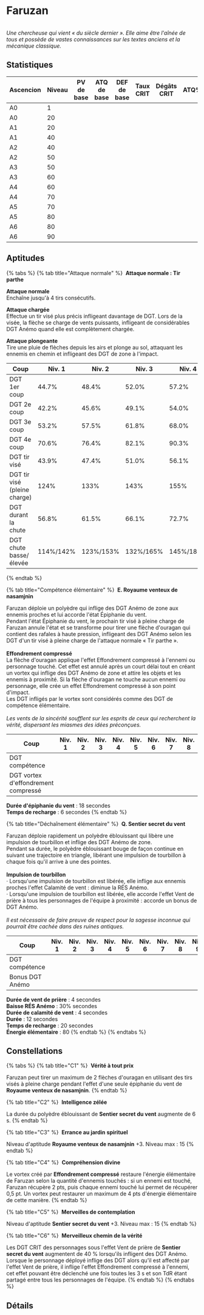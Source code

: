 # Faruzan

<figure><img src="https://api.ambr.top/assets/UI/UI_Gacha_AvatarImg_Faruzan.png" alt=""><figcaption></figcaption></figure>

_Une chercheuse qui vient « du siècle dernier ». Elle aime être l'aînée de tous et possède de vastes connaissances sur les textes anciens et la mécanique classique._

## Statistiques

| Ascencion | Niveau | PV de base | ATQ de base | DEF de base | Taux CRIT | Dégâts CRIT | ATQ% |
| --------- | ------ | ---------- | ----------- | ----------- | --------- | ----------- | ---- |
| A0        | 1      |            |             |             |           |             |      |
| A0        | 20     |            |             |             |           |             |      |
| A1        | 20     |            |             |             |           |             |      |
| A1        | 40     |            |             |             |           |             |      |
| A2        | 40     |            |             |             |           |             |      |
| A2        | 50     |            |             |             |           |             |      |
| A3        | 50     |            |             |             |           |             |      |
| A3        | 60     |            |             |             |           |             |      |
| A4        | 60     |            |             |             |           |             |      |
| A4        | 70     |            |             |             |           |             |      |
| A5        | 70     |            |             |             |           |             |      |
| A5        | 80     |            |             |             |           |             |      |
| A6        | 80     |            |             |             |           |             |      |
| A6        | 90     |            |             |             |           |             |      |

## Aptitudes

{% tabs %}
{% tab title="Attaque normale" %}
<img src="https://api.ambr.top/assets/UI/Skill_A_02.png" alt="" data-size="line"> **Attaque normale : Tir parthe**

**Attaque normale**\
Enchaîne jusqu'à 4 tirs consécutifs.

**Attaque chargée**\
Effectue un tir visé plus précis infligeant davantage de DGT. Lors de la visée, la flèche se charge de vents puissants, infligeant de considérables DGT Anémo quand elle est complètement chargée.

**Attaque plongeante**\
Tire une pluie de flèches depuis les airs et plonge au sol, attaquant les ennemis en chemin et infligeant des DGT de zone à l'impact.

<table><thead><tr><th width="171">Coup</th><th>Niv. 1</th><th>Niv. 2</th><th>Niv. 3</th><th>Niv. 4</th><th>Niv. 5</th><th>Niv. 6</th><th>Niv. 7</th><th>Niv. 8</th><th>Niv. 9</th><th>Niv. 10</th><th>Niv. 11</th></tr></thead><tbody><tr><td>DGT 1er coup</td><td>44.7%</td><td>48.4%</td><td>52.0%</td><td>57.2%</td><td>60.9%</td><td>65.0%</td><td>70.7%</td><td>76.5%</td><td>82.2%</td><td>88.4%</td><td>94.7%</td></tr><tr><td>DGT 2e coup</td><td>42.2%</td><td>45.6%</td><td>49.1%</td><td>54.0%</td><td>57.4%</td><td>61.3%</td><td>66.7%</td><td>72.1%</td><td>77.5%</td><td>83.4%</td><td>89.3%</td></tr><tr><td>DGT 3e coup</td><td>53.2%</td><td>57.5%</td><td>61.8%</td><td>68.0%</td><td>72.3%</td><td>77.3%</td><td>84.1%</td><td>90.9%</td><td>97.7%</td><td>105.1%</td><td>112.5%</td></tr><tr><td>DGT 4e coup</td><td>70.6%</td><td>76.4%</td><td>82.1%</td><td>90.3%</td><td>96.1%</td><td>102.6%</td><td>111.7%</td><td>120.7%</td><td>129.7%</td><td>139.6%</td><td>149.5%</td></tr><tr><td>DGT tir visé</td><td>43.9%</td><td>47.4%</td><td>51.0%</td><td>56.1%</td><td>59.7%</td><td>63.7%</td><td>69.4%</td><td>75.0%</td><td>80.6%</td><td>86.7%</td><td>92.8%</td></tr><tr><td>DGT tir visé (pleine charge)</td><td>124%</td><td>133%</td><td>143%</td><td>155%</td><td>164%</td><td>174%</td><td>186%</td><td>198%</td><td>211%</td><td>223%</td><td>236%</td></tr><tr><td>DGT durant la chute</td><td>56.8%</td><td>61.5%</td><td>66.1%</td><td>72.7%</td><td>77.3%</td><td>82.6%</td><td>89.9%</td><td>97.1%</td><td>104.4%</td><td>112.3%</td><td>120.3%</td></tr><tr><td>DGT chute basse/élevée</td><td>114%/142%</td><td>123%/153%</td><td>132%/165%</td><td>145%/182%</td><td>155%/193%</td><td>165%/206%</td><td>180%/224%</td><td>194%/243%</td><td>209%/261%</td><td>225%/281%</td><td>240%/300%</td></tr></tbody></table>
{% endtab %}

{% tab title="Compétence élémentaire" %}
<img src="https://api.ambr.top/assets/UI/Skill_S_Faruzan_01.png" alt="" data-size="line"> **E. Royaume venteux de nasamjnin**

Faruzan déploie un polyèdre qui inflige des DGT Anémo de zone aux ennemis proches et lui accorde l'état Épiphanie du vent.\
Pendant l'état Épiphanie du vent, le prochain tir visé à pleine charge de Faruzan annule l'état et se transforme pour tirer une flèche d'ouragan qui contient des rafales à haute pression, infligeant des DGT Anémo selon les DGT d'un tir visé à pleine charge de l'attaque normale « Tir parthe ».\
\
**Effondrement compressé**\
La flèche d'ouragan applique l'effet Effondrement compressé à l'ennemi ou personnage touché. Cet effet est annulé après un court délai tout en créant un vortex qui inflige des DGT Anémo de zone et attire les objets et les ennemis à proximité. Si la flèche d'ouragan ne touche aucun ennemi ou personnage, elle crée un effet Effondrement compressé à son point d'impact.\
Les DGT infligés par le vortex sont considérés comme des DGT de compétence élémentaire.\
\
_Les vents de la sincérité soufflent sur les esprits de ceux qui recherchent la vérité, dispersant les miasmes des idées préconçues._

<table><thead><tr><th width="185">Coup</th><th>Niv. 1</th><th>Niv. 2</th><th>Niv. 3</th><th>Niv. 4</th><th>Niv. 5</th><th>Niv. 6</th><th>Niv. 7</th><th>Niv. 8</th><th>Niv. 9</th><th>Niv. 10</th><th>Niv. 11</th><th>Niv. 12</th><th>Niv. 13</th></tr></thead><tbody><tr><td>DGT compétence</td><td></td><td></td><td></td><td></td><td></td><td></td><td></td><td></td><td></td><td></td><td></td><td></td><td></td></tr><tr><td>DGT vortex d'effondrement compressé</td><td></td><td></td><td></td><td></td><td></td><td></td><td></td><td></td><td></td><td></td><td></td><td></td><td></td></tr></tbody></table>

**Durée d'épiphanie du vent** : 18 secondes\
**Temps de recharge** : 6 secondes
{% endtab %}

{% tab title="Déchaînement élémentaire" %}
<img src="https://api.ambr.top/assets/UI/Skill_E_Faruzan_01.png" alt="" data-size="line"> **Q. Sentier secret du vent**

Faruzan déploie rapidement un polyèdre éblouissant qui libère une impulsion de tourbillon et inflige des DGT Anémo de zone.\
Pendant sa durée, le polyèdre éblouissant bouge de façon continue en suivant une trajectoire en triangle, libérant une impulsion de tourbillon à chaque fois qu'il arrive à une des pointes.\
\
**Impulsion de tourbillon**\
· Lorsqu'une impulsion de tourbillon est libérée, elle inflige aux ennemis proches l'effet Calamité de vent : diminue la RÉS Anémo.\
· Lorsqu'une impulsion de tourbillon est libérée, elle accorde l'effet Vent de prière à tous les personnages de l'équipe à proximité : accorde un bonus de DGT Anémo.\
\
_Il est nécessaire de faire preuve de respect pour la sagesse inconnue qui pourrait être cachée dans des ruines antiques._

<table><thead><tr><th width="185">Coup</th><th>Niv. 1</th><th>Niv. 2</th><th>Niv. 3</th><th>Niv. 4</th><th>Niv. 5</th><th>Niv. 6</th><th>Niv. 7</th><th>Niv. 8</th><th>Niv. 9</th><th>Niv. 10</th><th>Niv. 11</th><th>Niv. 12</th><th>Niv. 13</th></tr></thead><tbody><tr><td>DGT compétence</td><td></td><td></td><td></td><td></td><td></td><td></td><td></td><td></td><td></td><td></td><td></td><td></td><td></td></tr><tr><td>Bonus DGT Anémo</td><td></td><td></td><td></td><td></td><td></td><td></td><td></td><td></td><td></td><td></td><td></td><td></td><td></td></tr></tbody></table>

**Durée de vent de prière** : 4 secondes\
**Baisse RÉS Anémo** : 30% secondes\
**Durée de calamité de vent** : 4 secondes\
**Durée** : 12 secondes\
**Temps de recharge** : 20 secondes\
**Énergie élémentaire** : 80&#x20;
{% endtab %}
{% endtabs %}

## Constellations

{% tabs %}
{% tab title="C1" %}
<img src="https://api.ambr.top/assets/UI/UI_Talent_S_Faruzan_01.png" alt="" data-size="line"> **Vérité à tout prix**

Faruzan peut tirer un maximum de 2 flèches d'ouragan en utilisant des tirs visés à pleine charge pendant l'effet d'une seule épiphanie du vent de **Royaume venteux de nasamjnin**.
{% endtab %}

{% tab title="C2" %}
<img src="https://api.ambr.top/assets/UI/UI_Talent_S_Faruzan_02.png" alt="" data-size="line"> **Intelligence zélée**

La durée du polyèdre éblouissant de **Sentier secret du vent** augmente de 6 s.
{% endtab %}

{% tab title="C3" %}
<img src="https://api.ambr.top/assets/UI/UI_Talent_U_Faruzan_01.png" alt="" data-size="line"> **Errance au jardin spirituel**

Niveau d'aptitude **Royaume venteux de nasamjnin** +3. Niveau max : 15
{% endtab %}

{% tab title="C4" %}
<img src="https://api.ambr.top/assets/UI/UI_Talent_S_Faruzan_03.png" alt="" data-size="line"> **Compréhension divine**

Le vortex créé par **Effondrement compressé** restaure l'énergie élémentaire de Faruzan selon la quantité d'ennemis touchés : si un ennemi est touché, Faruzan récupère 2 pts, puis chaque ennemi touché lui permet de récupérer 0,5 pt. Un vortex peut restaurer un maximum de 4 pts d'énergie élémentaire de cette manière.
{% endtab %}

{% tab title="C5" %}
<img src="https://api.ambr.top/assets/UI/UI_Talent_U_Faruzan_02.png" alt="" data-size="line"> **Merveilles de contemplation**

Niveau d'aptitude **Sentier secret du vent** +3. Niveau max : 15
{% endtab %}

{% tab title="C6" %}
<img src="https://api.ambr.top/assets/UI/UI_Talent_S_Faruzan_04.png" alt="" data-size="line"> **Merveilleux chemin de la vérité**

Les DGT CRIT des personnages sous l'effet Vent de prière de **Sentier secret du vent** augmentent de 40 % lorsqu'ils infligent des DGT Anémo. Lorsque le personnage déployé inflige des DGT alors qu'il est affecté par l'effet Vent de prière, il inflige l'effet Effondrement compressé à l'ennemi, cet effet pouvant être déclenché une fois toutes les 3 s et son TdR étant partagé entre tous les personnages de l'équipe.
{% endtab %}
{% endtabs %}

## Détails

